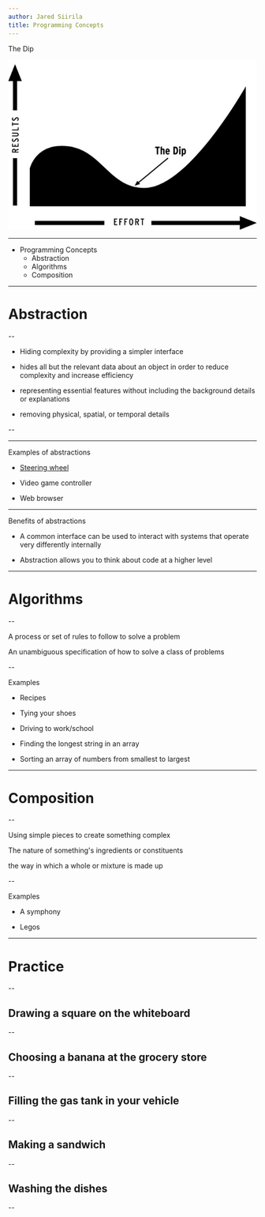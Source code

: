 ```yaml
---
author: Jared Siirila
title: Programming Concepts
---
```


The Dip

![the dip](/images/the-dip.jpg)

---

* Programming Concepts
    * Abstraction
    * Algorithms
    * Composition

---

# Abstraction

--

* Hiding complexity by providing a simpler interface
<!-- .element: class="fragment" -->
* hides all but the relevant data about an object in order to reduce complexity and increase efficiency
<!-- .element: class="fragment" -->
* representing essential features without including the background details or explanations
<!-- .element: class="fragment" -->
* removing physical, spatial, or temporal details
<!-- .element: class="fragment" -->

--

---

Examples of abstractions

* [Steering wheel](https://www.howacarworks.com/basics/how-the-steering-system-works)
<!-- .element: class="fragment" -->
* Video game controller
<!-- .element: class="fragment" -->
* Web browser
<!-- .element: class="fragment" -->

---

Benefits of abstractions

* A common interface can be used to interact with systems that operate very differently internally

* Abstraction allows you to think about code at a higher level

---

# Algorithms

--

A process or set of rules to follow to solve a problem
<!-- .element: class="fragment" -->
An unambiguous specification of how to solve a class of problems
<!-- .element: class="fragment" -->

--

Examples
* Recipes
<!-- .element: class="fragment" -->
* Tying your shoes
<!-- .element: class="fragment" -->
* Driving to work/school
<!-- .element: class="fragment" -->
* Finding the longest string in an array
<!-- .element: class="fragment" -->
* Sorting an array of numbers from smallest to largest
<!-- .element: class="fragment" -->

---

# Composition

--

Using simple pieces to create something complex  
<!-- .element: class="fragment" -->
The nature of something's ingredients or constituents  
<!-- .element: class="fragment" -->
the way in which a whole or mixture is made up  
<!-- .element: class="fragment" -->

--

Examples
* A symphony
<!-- .element: class="fragment" -->
* Legos
<!-- .element: class="fragment" -->

---

# Practice

--

## Drawing a square on the whiteboard

--

## Choosing a banana at the grocery store

--

## Filling the gas tank in your vehicle

--

## Making a sandwich

--

## Washing the dishes

--





